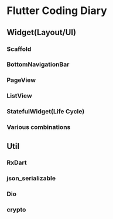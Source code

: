 # Flutter Coding Diary

## Widget(Layout/UI)

### Scaffold

### BottomNavigationBar

### PageView

### ListView

### StatefulWidget(Life Cycle)

### Various combinations

## Util

### RxDart

### json_serializable

### Dio

### crypto
